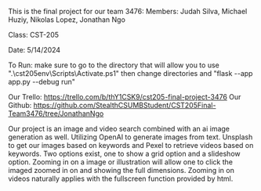 This is the final project for our team 3476: Members: Judah Silva, Michael Huziy, Nikolas Lopez, Jonathan Ngo

Class: CST-205

Date: 5/14/2024

To Run: make sure to go to the directory that will allow you to use ".\cst205env\Scripts\Activate.ps1" then change directories and "flask --app app.py --debug run"

Our Trello: https://trello.com/b/thY1CSK9/cst205-final-project-3476 Our Github: https://github.com/StealthCSUMBStudent/CST205Final-Team3476/tree/JonathanNgo

Our project is an image and video search combined with an ai image generation as well. 
Utilizing OpenAI to generate images from text. Unsplash to get our images based on keywords and Pexel to retrieve videos based on keywords.
Two options exist, one to show a grid option and a slideshow option. 
Zooming in on a image or illustration will allow one to click the imaged zoomed in on and showing the full dimensions. 
Zooming in on videos naturally applies with the fullscreen function provided by html.
